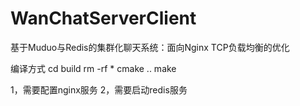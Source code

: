 # WanChatServerClient
基于Muduo与Redis的集群化聊天系统：面向Nginx TCP负载均衡的优化

编译方式
cd build
rm -rf *
cmake ..
make

1，需要配置nginx服务
2，需要启动redis服务
